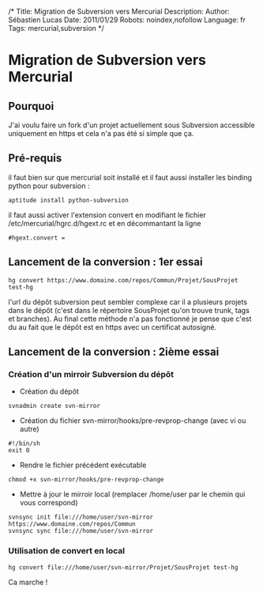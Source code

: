/*
Title: Migration de Subversion vers Mercurial
Description: 
Author: Sébastien Lucas
Date: 2011/01/29
Robots: noindex,nofollow
Language: fr
Tags: mercurial,subversion
*/
# Migration de Subversion vers Mercurial

## Pourquoi
J'ai voulu faire un fork d'un projet actuellement sous Subversion accessible uniquement en https et cela n'a pas été si simple que ça.

## Pré-requis

il faut bien sur que mercurial soit installé et il faut aussi installer les binding python pour subversion :

```
aptitude install python-subversion
```
il faut aussi activer l'extension convert en modifiant le fichier /etc/mercurial/hgrc.d/hgext.rc et en décommantant la ligne 

```
#hgext.convert =
```

## Lancement de la conversion : 1er essai

```
hg convert https://www.domaine.com/repos/Commun/Projet/SousProjet test-hg
```
l'url du dépôt subversion peut sembler complexe car il a plusieurs projets dans le dépôt (c'est dans le répertoire SousProjet qu'on trouve trunk, tags et branches). Au final cette méthode n'a pas fonctionné je pense que c'est du au fait que le dépôt est en https avec un certificat autosigné.

## Lancement de la conversion : 2ième essai

### Création d'un mirroir Subversion du dépôt

* Création du dépôt

```
svnadmin create svn-mirror
```

* Création du fichier svn-mirror/hooks/pre-revprop-change (avec vi ou autre)

```
#!/bin/sh
exit 0
```

* Rendre le fichier précédent exécutable

```
chmod +x svn-mirror/hooks/pre-revprop-change
```

* Mettre à jour le mirroir local (remplacer /home/user par le chemin qui vous correspond)

```
svnsync init file:///home/user/svn-mirror https://www.domaine.com/repos/Commun
svnsync sync file:///home/user/svn-mirror
```

### Utilisation de convert en local

```
hg convert file:///home/user/svn-mirror/Projet/SousProjet test-hg
```
Ca marche !





